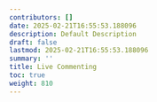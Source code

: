 ```yaml
---
contributors: []
date: 2025-02-21T16:55:53.188096
description: Default Description
draft: false
lastmod: 2025-02-21T16:55:53.188096
summary: ''
title: Live Commenting
toc: true
weight: 810
---
```




